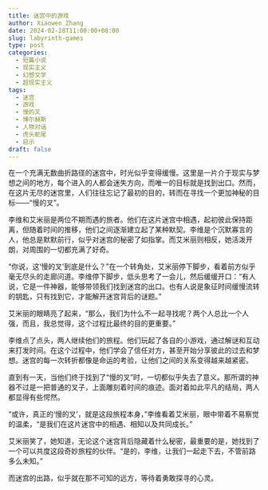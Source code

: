```yaml
---
title: 迷宫中的游戏
author: Xiaowen Zhang
date: 2024-02-28T11:00:00+08:00
slug: labyrinth-games
type: post
categories:
  - 短篇小说
  - 现实主义
  - 幻想文学
  - 超现实主义
tags:
  - 迷宫
  - 游戏
  - 慢的叉
  - 博尔赫斯
  - 人物对话
  - 虎头蛇尾
  - 启示
draft: false
---
```


在一个充满无数曲折路径的迷宫中，时光似乎变得缓慢。这里是一片介于现实与梦想之间的地方，每个进入的人都会迷失方向，而唯一的目标就是找到出口。然而，在这片无尽的迷宫里，人们往往忘记了最初的目的，转而在寻找一个更加神秘的目标——“慢的叉”。

李维和艾米丽是两位不期而遇的旅者。他们在这片迷宫中相遇，起初彼此保持距离，但随着时间的推移，他们之间逐渐建立起了某种默契。李维是个沉默寡言的人，他总是默默前行，似乎对迷宫的秘密了如指掌。而艾米丽则相反，她活泼开朗，对周围的一切都充满了好奇。

“你说，这‘慢的叉’到底是什么？”在一个转角处，艾米丽停下脚步，看着前方似乎毫无尽头的走廊问道。李维停下脚步，低头思考了一会儿，然后缓缓开口：“有人说，它是一件神器，能够带领我们找到迷宫的出口。也有人说是象征时间缓慢流转的钥匙，只有找到它，才能解开迷宫背后的谜题。”

艾米丽的眼睛亮了起来，“那么，我们为什么不一起寻找呢？两个人总比一个人强，而且，我总觉得，这个过程比最终的目的更重要。”

李维点了点头，两人继续他们的旅程。他们玩起了各自的小游戏，通过解谜和互动来打发时间。在这个过程中，他们学会了信任对方，甚至开始分享彼此的过去和梦想。迷宫的每一次转折都像是命运的考验，让他们之间的关系变得越来越紧密。

直到有一天，当他们终于找到了“慢的叉”时，一切都似乎失去了意义。那所谓的神器不过是一把普通的叉子，上面雕刻着时间的痕迹。面对着如此平凡的结局，两人都显得有些愕然。

“或许，真正的‘慢的叉’，就是这段旅程本身，”李维看着艾米丽，眼中带着不易察觉的温柔，“是我们在这片迷宫中的相遇、相知以及共同成长。”

艾米丽笑了，她知道，无论这个迷宫背后隐藏着什么秘密，最重要的是，她找到了一个可以共度这段奇妙旅程的伙伴。“是的，李维，让我们一起走下去，不管前路多么未知。”

而迷宫的出路，似乎就在那不可知的远方，等待着勇敢探寻的心灵。